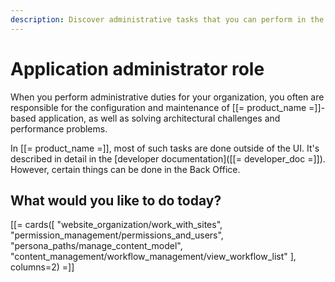```yaml
---
description: Discover administrative tasks that you can perform in the Back Office.
---
```


# Application administrator role

When you perform administrative duties for your organization, you often are responsible for the configuration and maintenance of [[= product_name =]]-based application, as well as solving architectural challenges and performance problems.

In [[= product_name =]], most of such tasks are done outside of the UI. 
It's described in detail in the [developer documentation]([[= developer_doc =]]).
However, certain things can be done in the Back Office.

## What would you like to do today?

[[= cards([
    "website_organization/work_with_sites",
    "permission_management/permissions_and_users",
    "persona_paths/manage_content_model",
    "content_management/workflow_management/view_workflow_list"
], columns=2) =]]
